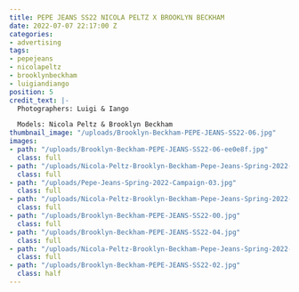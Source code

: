 ```yaml
---
title: PEPE JEANS SS22 NICOLA PELTZ X BROOKLYN BECKHAM
date: 2022-07-07 22:17:00 Z
categories:
- advertising
tags:
- pepejeans
- nicolapeltz
- brooklynbeckham
- luigiandiango
position: 5
credit_text: |-
  Photographers: Luigi & Iango

  Models: Nicola Peltz & Brooklyn Beckham
thumbnail_image: "/uploads/Brooklyn-Beckham-PEPE-JEANS-SS22-06.jpg"
images:
- path: "/uploads/Brooklyn-Beckham-PEPE-JEANS-SS22-06-ee0e8f.jpg"
  class: full
- path: "/uploads/Nicola-Peltz-Brooklyn-Beckham-Pepe-Jeans-Spring-2022-Campaign03.jpg"
  class: full
- path: "/uploads/Pepe-Jeans-Spring-2022-Campaign-03.jpg"
  class: full
- path: "/uploads/Nicola-Peltz-Brooklyn-Beckham-Pepe-Jeans-Spring-2022-Campaign05.jpg"
  class: full
- path: "/uploads/Brooklyn-Beckham-PEPE-JEANS-SS22-00.jpg"
  class: full
- path: "/uploads/Brooklyn-Beckham-PEPE-JEANS-SS22-04.jpg"
  class: full
- path: "/uploads/Nicola-Peltz-Brooklyn-Beckham-Pepe-Jeans-Spring-2022-Campaign04.jpg"
  class: full
- path: "/uploads/Brooklyn-Beckham-PEPE-JEANS-SS22-02.jpg"
  class: half
---
```


